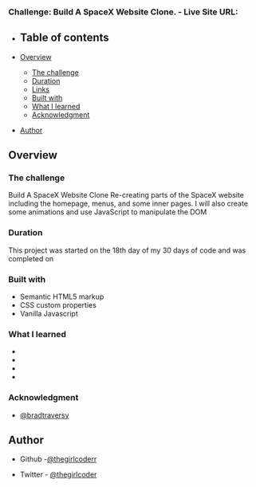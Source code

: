 ### Challenge: Build A SpaceX Website Clone. - Live Site URL: 


- ## Table of contents

- [Overview](#overview)
  - [The challenge](#the-challenge)
  - [Duration](#duration)
  - [Links](#links)
  - [Built with](#built-with)
  - [What I learned](#what-i-learned)
  - [Acknowledgment](#acknowledgment)
- [Author](#author)

## Overview

### The challenge

  Build A SpaceX Website Clone
  Re-creating parts of the SpaceX website including the homepage, menus, and some inner pages. I will also create some animations and use JavaScript to manipulate the DOM
  
 ### Duration
  This project was started on the 18th day of my 30 days of code and was completed on 



### Built with

- Semantic HTML5 markup
- CSS custom properties
- Vanilla Javascript

### What I learned

- 
- 
- 
- 


### Acknowledgment
- [@bradtraversy](https://github.com/bradtraversy)


## Author

- Github -[@thegirlcoderr](https://github.com/thegirlcoderr)

- Twitter - [@thegirlcoder](https://twitter.com/thegirlcoder)
